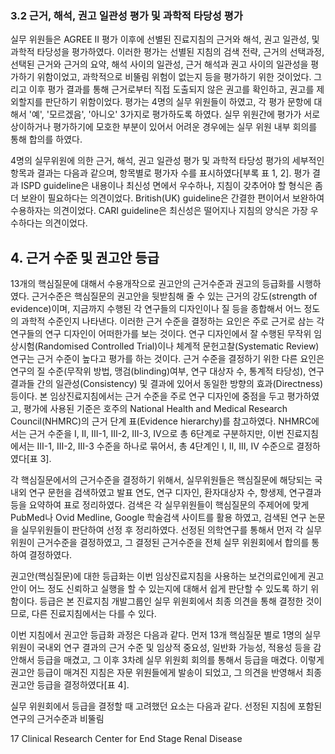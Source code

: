 ### 3.2 근거, 해석, 권고 일관성 평가 및 과학적 타당성 평가

실무 위원들은 AGREE II 평가 이후에 선별된 진료지침의 근거와 해석, 권고 일관성, 및 과학적 타당성을 평가하였다. 이러한 평가는 선별된 지침의 검색 전략, 근거의 선택과정, 선택된 근거와 근거의 요약, 해석 사이의 일관성, 근거 해석과 권고 사이의 일관성을 평가하기 위함이었고, 과학적으로 비뚤림 위험이 없는지 등을 평가하기 위한 것이었다. 그리고 이후 평가 결과를 통해 근거로부터 직접 도출되지 않은 권고를 확인하고, 권고를 제외할지를 판단하기 위함이었다. 평가는 4명의 실무 위원들이 하였고, 각 평가 문항에 대해서 '예', '모르겠음', '아니오' 3가지로 평가하도록 하였다. 실무 위원간에 평가가 서로 상이하거나 평가하기에 모호한 부분이 있어서 어려운 경우에는 실무 위원 내부 회의를 통해 합의를 하였다.

4명의 실무위원에 의한 근거, 해석, 권고 일관성 평가 및 과학적 타당성 평가의 세부적인 항목과 결과는 다음과 같으며, 항목별로 평가자 수를 표시하였다[부록 표 1, 2]. 평가 결과 ISPD guideline은 내용이나 최신성 면에서 우수하나, 지침이 갖추어야 할 형식은 좀 더 보완이 필요하다는 의견이었다. British(UK) guideline은 간결한 편이어서 보완하여 수용하자는 의견이었다. CARI guideline은 최신성은 떨어지나 지침의 양식은 가장 우수하다는 의견이었다.

## 4. 근거 수준 및 권고안 등급

13개의 핵심질문에 대해서 수용개작으로 권고안의 근거수준과 권고의 등급화를 시행하였다. 근거수준은 핵심질문의 권고안을 뒷받침해 줄 수 있는 근거의 강도(strength of evidence)이며, 지금까지 수행된 각 연구들의 디자인이나 질 등을 종합해서 어느 정도의 과학적 수준인지 나타낸다. 이러한 근거 수준을 결정하는 요인은 주로 근거로 삼는 각 연구들의 연구 디자인이 어떠한가를 보는 것이다. 연구 디자인에서 잘 수행된 무작위 임상시험(Randomised Controlled Trial)이나 체계적 문헌고찰(Systematic Review) 연구는 근거 수준이 높다고 평가를 하는 것이다. 근거 수준을 결정하기 위한 다른 요인은 연구의 질 수준(무작위 방법, 맹검(blinding)여부, 연구 대상자 수, 통계적 타당성), 연구결과들 간의 일관성(Consistency) 및 결과에 있어서 동일한 방향의 효과(Directness) 등이다. 본 임상진료지침에서는 근거 수준을 주로 연구 디자인에 중점을 두고 평가하였고, 평가에 사용된 기준은 호주의 National Health and Medical Research Council(NHMRC)의 근거 단계 표(Evidence hierarchy)를 참고하였다. NHMRC에서는 근거 수준을 I, II, III-1, III-2, III-3, IV으로 총 6단계로 구분하지만, 이번 진료지침에서는 III-1, III-2, III-3 수준을 하나로 묶어서, 총 4단계인 I, II, III, IV 수준으로 결정하였다[표 3].

각 핵심질문에서의 근거수준을 결정하기 위해서, 실무위원들은 핵심질문에 해당되는 국내외 연구 문헌을 검색하였고 발표 연도, 연구 디자인, 환자대상자 수, 항생제, 연구결과 등을 요약하여 표로 정리하였다. 검색은 각 실무위원들이 핵심질문의 주제어에 맞게 PubMed나 Ovid Medline, Google 학술검색 사이트를 활용 하였고, 검색된 연구 논문을 실무위원들이 판단하여 선정 후 정리하였다. 선정된 의학연구를 통해서 먼저 각 실무위원이 근거수준을 결정하였고, 그 결정된 근거수준을 전체 실무 위원회에서 합의를 통하여 결정하였다.

권고안(핵심질문)에 대한 등급화는 이번 임상진료지침을 사용하는 보건의료인에게 권고안이 어느 정도 신뢰하고 실행을 할 수 있는지에 대해서 쉽게 판단할 수 있도록 하기 위함이다. 등급은 본 진료지침 개발그룹인 실무 위원회에서 최종 의견을 통해 결정한 것이므로, 다른 진료지침에서는 다를 수 있다.

이번 지침에서 권고안 등급화 과정은 다음과 같다. 먼저 13개 핵심질문 별로 1명의 실무 위원이 국내외 연구 결과의 근거 수준 및 임상적 중요성, 일반화 가능성, 적용성 등을 감안해서 등급을 매겼고, 그 이후 3차례 실무 위원회 회의를 통해서 등급을 매겼다. 이렇게 권고안 등급이 매겨진 지침은 자문 위원들에게 발송이 되었고, 그 의견을 반영해서 최종 권고안 등급을 결정하였다[표 4].

실무 위원회에서 등급을 결정할 때 고려했던 요소는 다음과 같다. 선정된 지침에 포함된 연구의 근거수준과 비뚤림

<PAGE>17
Clinical Research Center for End Stage Renal Disease